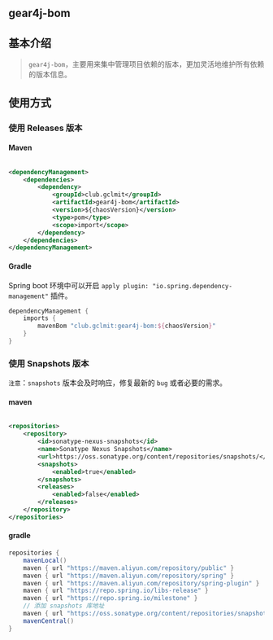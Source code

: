## gear4j-bom

## 基本介绍

> `gear4j-bom`，主要用来集中管理项目依赖的版本，更加灵活地维护所有依赖的版本信息。

## 使用方式

### 使用 Releases 版本

#### Maven

```xml

<dependencyManagement>
    <dependencies>
        <dependency>
            <groupId>club.gclmit</groupId>
            <artifactId>gear4j-bom</artifactId>
            <version>${chaosVersion}</version>
            <type>pom</type>
            <scope>import</scope>
        </dependency>
    </dependencies>
</dependencyManagement>
```

#### Gradle

Spring boot 环境中可以开启 `apply plugin: "io.spring.dependency-management"` 插件。

```groovy
dependencyManagement {
    imports {
        mavenBom "club.gclmit:gear4j-bom:${chaosVersion}"
    }
}
```

### 使用 Snapshots 版本

`注意`：`snapshots` 版本会及时响应，修复最新的 `bug` 或者必要的需求。

#### maven

```xml

<repositories>
    <repository>
        <id>sonatype-nexus-snapshots</id>
        <name>Sonatype Nexus Snapshots</name>
        <url>https://oss.sonatype.org/content/repositories/snapshots/</url>
        <snapshots>
            <enabled>true</enabled>
        </snapshots>
        <releases>
            <enabled>false</enabled>
        </releases>
    </repository>
</repositories>
```

#### gradle

```groovy
repositories {
    mavenLocal()
    maven { url "https://maven.aliyun.com/repository/public" }
    maven { url "https://maven.aliyun.com/repository/spring" }
    maven { url "https://maven.aliyun.com/repository/spring-plugin" }
    maven { url "https://repo.spring.io/libs-release" }
    maven { url "https://repo.spring.io/milestone" }
    // 添加 snapshots 库地址
    maven { url "https://oss.sonatype.org/content/repositories/snapshots" }
    mavenCentral()
}
```
